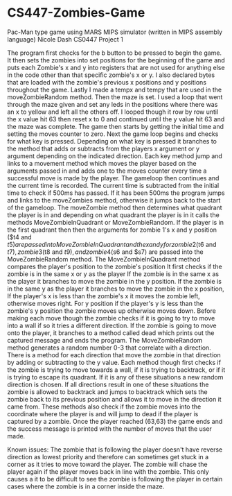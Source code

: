 # CS447-Zombies-Game
Pac-Man type game using MARS MIPS simulator (written in MIPS assembly language)
Nicole Dash CS0447 Project 1

The program first checks for the b button to be pressed to begin the game. It then sets the zombies into set positions for the beginning of the game and puts each Zombie's x
and y into registers that are not used for anything else in the code other than that specific zombie's x or y. I also declared bytes that are loaded with the zombie's
previous x positions and y positions throughout the game. Lastly I made a tempx and tempy that are used in the moveZombieRandom method. 
Then the maze is set. I used a loop that went through the maze given and set any leds in the positions where there was an x to yellow and left all the 
others off. I looped though it row by row until the x value hit 63 then reset x to 0 and continued until the y value hit 63 and the maze was complete.
The game then starts by getting the initial time and setting the moves counter to zero. Next the game loop begins and checks for what key is pressed. 
Depending on what key is pressed it branches to the method that adds or subtracts from the players x argument or y argument depending on the indicated direction.
Each key method jump and links to a movement method which moves the player based on the arguments passed in and adds one to the moves counter every time a successful
move is made by the player. The gameloop then continues and the current time is recorded. The current time is subtracted from the initial time to check if 500ms has passed.
If it has been 500ms the program jumps and links to the moveZombies method, otherwise it jumps back to the start of the gameloop. The moveZombie method then determines what 
quadrant the player is in and depending on what quadrant the player is in it calls the methods MoveZombieInQuadrant or MoveZombieRandom. If the player is in the first 
quadrant then then the arguments for zombie 1's x and y position ($t4 and $t5) are passed into MoveZombieInQuadrant and the x and y for zombie 2 ($t6 and $t7) , 
zombie 3 ($t8 and $t9), and zombie 4 ($s6 and $s7) are passed into the MoveZombieRandom method. The MoveZombieInQuadrant method compares the player's position to the zombie's 
position It first checks if the zombie is in the same x or y as the player If the zombie is in the same x as the player it branches to move the zombie in the y position.
If the zombie is in the same y as the player it branches to move the zombie in the x position, If the player's x is less than the zombie's x it moves the zombie left, 
otherwise moves right. For y position if the player's y is less than the zombie's y position the zombie moves up otherwise moves down. Before making each move though the 
zombie checks if it is going to try to move into a wall if so it tries a different direction. If the zombie is going to move onto the player, it branches to a method called 
dead which prints out the captured message and ends the program. The MoveZombieRandom method generates a random number 0-3 that correlate with a direction. There is a method 
for each direction that move the zombie in that direction by adding or subtracting to the y value. Each method though first checks if the zombie is trying to move towards a 
wall, if it is trying to backtrack, or if it is trying to escape its quadrant. If it is any of these situations a new random direction is chosen. If all directions result 
in one of these situations the zombie is allowed to backtrack and jumps to backtrack which sets the zombie back to its previous position and allows it to move in the 
direction it came from. These methods also check if the zombie moves into the coordinate where the player is and will jump to dead if the player is captured by a zombie. 
Once the player reached (63,63) the game ends and the success message is printed with the number of moves that the user made. 

Known issues: The zombie that is following the player doesn't have reverse direction as lowest priority and therefore can sometimes get stuck in a corner as it tries to move
toward the player. The zombie will chase the player again if the player moves back in line with the zombie. This only causes a it to be difficult to see the zombie is 
following the player in certain cases where the zombie is in a corner inside the maze. 
